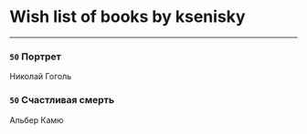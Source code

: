 # Wish list of books by ksenisky
---

### `50` Портрет
Николай Гоголь

### `50` Счастливая смерть
Альбер Камю

